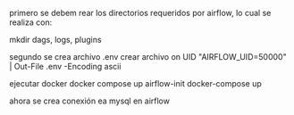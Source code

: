 primero se debem rear los directorios requeridos por airflow, lo cual se realiza con: 

mkdir dags, logs, plugins

segundo se crea archivo .env crear archivo on UID
"AIRFLOW_UID=50000" | Out-File .env -Encoding ascii


ejecutar docker 
docker compose up airflow-init
docker-compose up


ahora se crea conexión ea mysql en airflow
